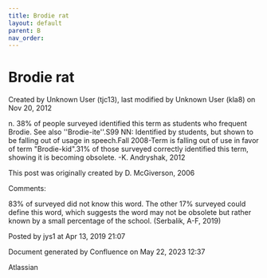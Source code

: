 ```yaml
---
title: Brodie rat
layout: default
parent: B
nav_order:
---
```


# Brodie rat

Created by  Unknown User (tjc13), last modified by  Unknown User (kla8) on Nov 20, 2012

n. 38% of people surveyed identified this term as students who frequent Brodie. See also ''Brodie-ite''.S99 NN: Identified by students, but shown to be falling out of usage in speech.Fall 2008-Term is falling out of use in favor of term &quot;Brodie-kid&quot;.31% of those surveyed correctly identified this term, showing it is becoming obsolete. -K. Andryshak, 2012

This post was originally created by D. McGiverson, 2006

Comments:

83% of surveyed did not know this word. The other 17% surveyed could define this word, which suggests the word may not be obsolete but rather known by a small percentage of the school. (Serbalik, A-F, 2019)

Posted by jys1 at Apr 13, 2019 21:07

Document generated by Confluence on May 22, 2023 12:37

Atlassian
